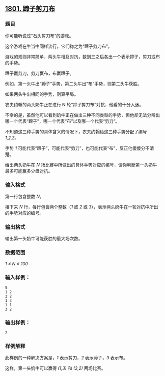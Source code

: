## [1801. 蹄子剪刀布](https://www.acwing.com/problem/content/1803/)

### 题目

你可能听说过“石头剪刀布”的游戏。

这个游戏在牛当中同样流行，它们称之为“蹄子剪刀布”。

游戏的规则非常简单，两头牛相互对抗，数到三之后各出一个表示蹄子，剪刀或布的手势。

蹄子赢剪刀，剪刀赢布，布赢蹄子。

例如，第一头牛出“蹄子”手势，第二头牛出“布”手势，则第二头牛获胜。

如果两头牛出相同的手势，则算平局。

农夫约翰的两头奶牛正在进行 N 轮“蹄子剪刀布”对抗，他看的十分入迷。

不幸的是，虽然他可以看到奶牛正在做出三种不同类型的手势，但他却无法分辨出哪一个代表“蹄子”，哪一个代表“布”以及哪一个代表“剪刀”。

不知道这三种手势的具体含义的情况下，农夫约翰给这三种手势分配了编号 *1,2,3*。

手势 *1* 可能代表“蹄子”，可能代表“剪刀”，也可能代表“布”，反正他傻傻分不清楚。

给出两头奶牛在 *N* 场比赛中所做出的具体手势对应的编号，请你判断第一头奶牛最多可能赢多少盘对抗。

### 输入格式

第一行包含整数 *N*。

接下来 *N* 行，每行包含两个整数（*1* 或 *2* 或 *3*），表示两头奶牛在一轮对抗中所出的手势对应的编号。

### 输出格式

输出第一头奶牛可能获胜的最大场次数。

### 数据范围

*1 ≤ N ≤ 100*

### 输入样例：

```
5
1 2
2 2
1 3
1 1
3 2
```

### 输出样例：

```
2
```

### 样例解释

此样例的一种解决方案是，*1* 表示剪刀，*2* 表示蹄子，*3* 表示布。

这样，第一头奶牛可以赢得 *(1,3)* 和 *(3,2)* 两场比赛。

